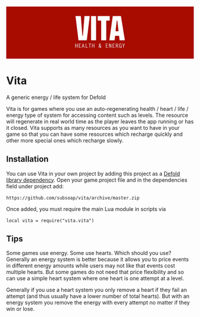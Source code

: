 ![Vita](vita_logo.png)

# Vita
A generic energy / life system for Defold

Vita is for games where you use an auto-regenerating health / heart / life / energy type of system for accessing content such as levels. The resource will regenerate in real world time as the player leaves the app running or has it closed. Vita supports as many resources as you want to have in your game so that you can have some resources which recharge quickly and other more special ones which recharge slowly.

## Installation
You can use Vita in your own project by adding this project as a [Defold library dependency](http://www.defold.com/manuals/libraries/). Open your game.project file and in the dependencies field under project add:

	https://github.com/subsoap/vita/archive/master.zip

Once added, you must require the main Lua module in scripts via

```
local vita = require("vita.vita")
```

## Tips
Some games use energy. Some use hearts. Which should you use? Generally an energy system is better because it allows you to price events in different energy amounts while users may not like that events cost multiple hearts. But some games do not need that price flexibility and so can use a simple heart system where one heart is one attempt at a level.

Generally if you use a heart system you only remove a heart if they fail an attempt (and thus usually have a lower number of total hearts). But with an energy system you remove the energy with every attempt no matter if they win or lose.